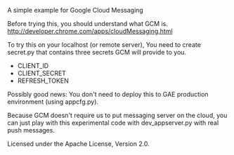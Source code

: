 A simple example for Google Cloud Messaging

Before trying this, you should understand what GCM is.
http://developer.chrome.com/apps/cloudMessaging.html

To try this on your localhost (or remote server),
You need to create secret.py that contains three secrets
GCM will provide to you.

* CLIENT_ID
* CLIENT_SECRET
* REFRESH_TOKEN

Possibly good news:
You don't need to deploy this to GAE production environment
(using appcfg.py).

Because GCM doesn't require us to put messaging server on the cloud,
you can just play with this experimental code with dev_appserver.py
with real push messages.

Licensed under the Apache License, Version 2.0.
